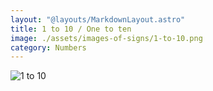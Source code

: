 ```yaml
---
layout: "@layouts/MarkdownLayout.astro"
title: 1 to 10 / One to ten
image: ./assets/images-of-signs/1-to-10.png
category: Numbers
---
```


![1 to 10](@signs/1-to-10.png)
